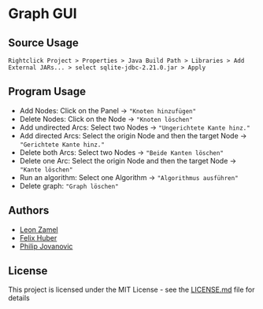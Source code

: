 # Graph GUI

## Source Usage

```
Rightclick Project > Properties > Java Build Path > Libraries > Add External JARs... > select sqlite-jdbc-2.21.0.jar > Apply
```
## Program Usage

- Add Nodes: Click on the Panel -> `"Knoten hinzufügen"`
- Delete Nodes: Click on the Node -> `"Knoten löschen"`
- Add undirected Arcs: Select two Nodes -> `"Ungerichtete Kante hinz."`
- Add directed Arcs: Select the origin Node and then the target Node -> `"Gerichtete Kante hinz."`
- Delete both Arcs: Select two Nodes -> `"Beide Kanten löschen"`
- Delete one Arc: Select the origin Node and then the target Node -> `"Kante löschen"`
- Run an algorithm: Select one Algorithm -> `"Algorithmus ausführen"`
- Delete graph: `"Graph löschen"`

## Authors

* [Leon Zamel](https://github.com/LeonZamel)
* [Felix Huber](https://github.com/felixyo)
* [Philip Jovanovic](https://github.com/PhilipJovanovic)

## License

This project is licensed under the MIT License - see the [LICENSE.md](LICENSE.md) file for details
